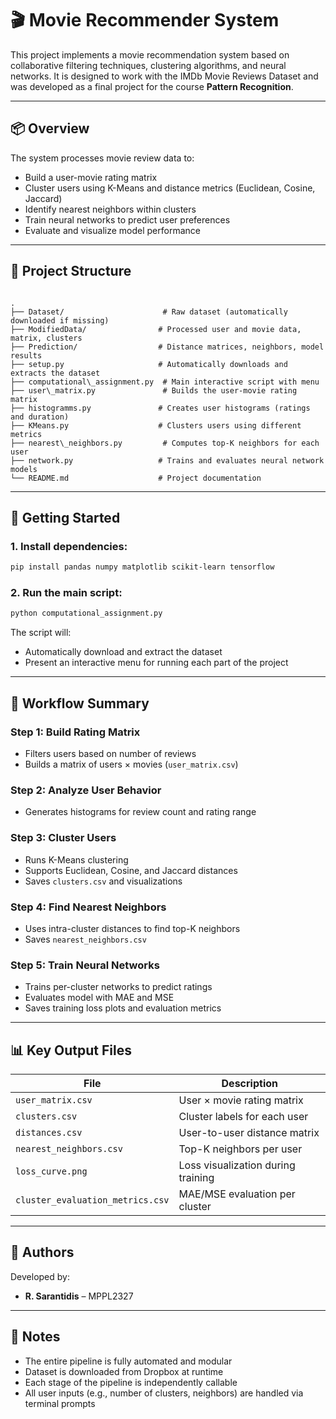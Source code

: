 # 🎬 Movie Recommender System

This project implements a movie recommendation system based on collaborative filtering techniques, clustering algorithms, and neural networks. It is designed to work with the IMDb Movie Reviews Dataset and was developed as a final project for the course **Pattern Recognition**.

---

## 📦 Overview

The system processes movie review data to:
- Build a user-movie rating matrix
- Cluster users using K-Means and distance metrics (Euclidean, Cosine, Jaccard)
- Identify nearest neighbors within clusters
- Train neural networks to predict user preferences
- Evaluate and visualize model performance

---

## 📁 Project Structure

```

.
├── Dataset/                      # Raw dataset (automatically downloaded if missing)
├── ModifiedData/                # Processed user and movie data, matrix, clusters
├── Prediction/                  # Distance matrices, neighbors, model results
├── setup.py                     # Automatically downloads and extracts the dataset
├── computational\_assignment.py  # Main interactive script with menu
├── user\_matrix.py               # Builds the user-movie rating matrix
├── histogramms.py               # Creates user histograms (ratings and duration)
├── KMeans.py                    # Clusters users using different metrics
├── nearest\_neighbors.py         # Computes top-K neighbors for each user
├── network.py                   # Trains and evaluates neural network models
└── README.md                    # Project documentation

````

---

## 🚀 Getting Started

### 1. Install dependencies:
```bash
pip install pandas numpy matplotlib scikit-learn tensorflow
````

### 2. Run the main script:

```bash
python computational_assignment.py
```

The script will:

* Automatically download and extract the dataset
* Present an interactive menu for running each part of the project

---

## 🧠 Workflow Summary

### Step 1: Build Rating Matrix

* Filters users based on number of reviews
* Builds a matrix of users × movies (`user_matrix.csv`)

### Step 2: Analyze User Behavior

* Generates histograms for review count and rating range

### Step 3: Cluster Users

* Runs K-Means clustering
* Supports Euclidean, Cosine, and Jaccard distances
* Saves `clusters.csv` and visualizations

### Step 4: Find Nearest Neighbors

* Uses intra-cluster distances to find top-K neighbors
* Saves `nearest_neighbors.csv`

### Step 5: Train Neural Networks

* Trains per-cluster networks to predict ratings
* Evaluates model with MAE and MSE
* Saves training loss plots and evaluation metrics

---

## 📊 Key Output Files

| File                             | Description                        |
| -------------------------------- | ---------------------------------- |
| `user_matrix.csv`                | User × movie rating matrix         |
| `clusters.csv`                   | Cluster labels for each user       |
| `distances.csv`                  | User-to-user distance matrix       |
| `nearest_neighbors.csv`          | Top-K neighbors per user           |
| `loss_curve.png`                 | Loss visualization during training |
| `cluster_evaluation_metrics.csv` | MAE/MSE evaluation per cluster     |

---

## 👤 Authors

Developed by:

* **R. Sarantidis** – MPPL2327


---

## 📌 Notes

* The entire pipeline is fully automated and modular
* Dataset is downloaded from Dropbox at runtime
* Each stage of the pipeline is independently callable
* All user inputs (e.g., number of clusters, neighbors) are handled via terminal prompts
